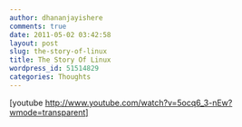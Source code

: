 ```yaml
---
author: dhananjayishere
comments: true
date: 2011-05-02 03:42:58
layout: post
slug: the-story-of-linux
title: The Story Of Linux
wordpress_id: 51514829
categories: Thoughts
---
```


[youtube http://www.youtube.com/watch?v=5ocq6_3-nEw?wmode=transparent]
